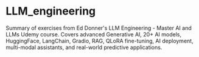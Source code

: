 # LLM_engineering
Summary of exercises from Ed Donner's LLM Engineering - Master AI and LLMs Udemy course. Covers advanced Generative AI, 20+ AI models, HuggingFace, LangChain, Gradio, RAG, QLoRA fine-tuning, AI deployment, multi-modal assistants, and real-world predictive applications.
